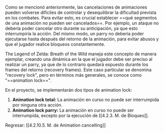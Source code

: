 
Como se mencionó anteriormente, las cancelaciones de animaciones pueden volverse difíciles de controlar y desequilibrar la dificultad prevista en los combates. Para evitar esto, es crucial establecer ==qué segmentos de una animación no pueden ser cancelados==. Por ejemplo, un ataque no debería poder cancelar otro durante su anticipación, ya que esto interrumpiría la acción. Del mismo modo, un parry no debería poder ejecutarse hasta después del retorno de la animación, para evitar abusos y que el jugador realice bloqueos constantemente.

The Legend of Zelda: Breath of the Wild maneja este concepto de manera ejemplar, creando una dinámica en la que el jugador debe ser preciso al realizar un parry, ya que de lo contrario quedará expuesto durante los frames del retorno (recovery frames). Este caso particular se denomina "recovery lock", pero en términos más generales, se conoce como "==animation lock==".

En el proyecto, se implementarán dos tipos de animation lock:

1. **Animation lock total:** La animación en curso no puede ser interrumpida por ninguna otra acción.
2. **Animation lock parry:** La animación en curso no puede ser interrumpida, excepto por la ejecución de [[4.2.3. M. de Bloqueo]].


Regresar: [[4.2.10.5. M. de Animation cancelling]]